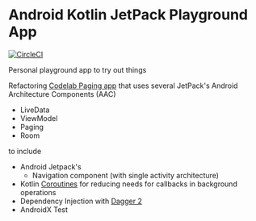 Android Kotlin JetPack Playground App
=====================================
[![CircleCI](https://circleci.com/gh/agr111/android-jetpack-coroutines.svg?style=svg)](https://circleci.com/gh/agr111/android-jetpack-coroutines)

Personal playground app to try out things

Refactoring [Codelab Paging app](https://codelabs.developers.google.com/codelabs/android-paging) that uses several JetPack's Android Architecture Components (AAC)

- LiveData
- ViewModel
- Paging
- Room

 to include

- Android Jetpack's
    - Navigation component (with single activity architecture)
- Kotlin [Coroutines](https://kotlinlang.org/docs/reference/coroutines-overview.html) for reducing needs for callbacks in background operations
- Dependency Injection with [Dagger 2](https://github.com/google/dagger)
- AndroidX Test